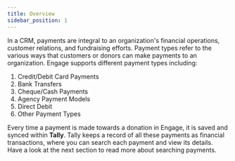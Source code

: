 ```yaml
---
title: Overview
sidebar_position: 1
---
```


In a CRM, payments are integral to an organization's financial operations, customer relations, and fundraising efforts. Payment types refer to the various ways that customers or donors can make payments to an organization. Engage supports different payment types including:

1. Credit/Debit Card Payments
2. Bank Transfers
3. Cheque/Cash Payments
4. Agency Payment Models
5. Direct Debit
6. Other Payment Types

Every time a payment is made towards a donation in Engage, it is saved and synced within **Tally**. Tally keeps a record of all these payments as financial transactions, where you can search each payment and view its details. Have a look at the next section to read more about searching payments.